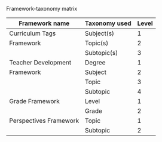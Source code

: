  
Framework-taxonomy matrix

Framework name | Taxonomy used | Level
---------------|---------------|------
Curriculum Tags | Subject(s) | 1
Framework | Topic(s) | 2
	| Subtopic(s) | 3
Teacher Development | Degree | 1
Framework | Subject | 2
	| Topic | 3
	| Subtopic | 4
Grade Framework | Level | 1
	| Grade | 2
Perspectives Framework | Topic | 1
	| Subtopic | 2
 

